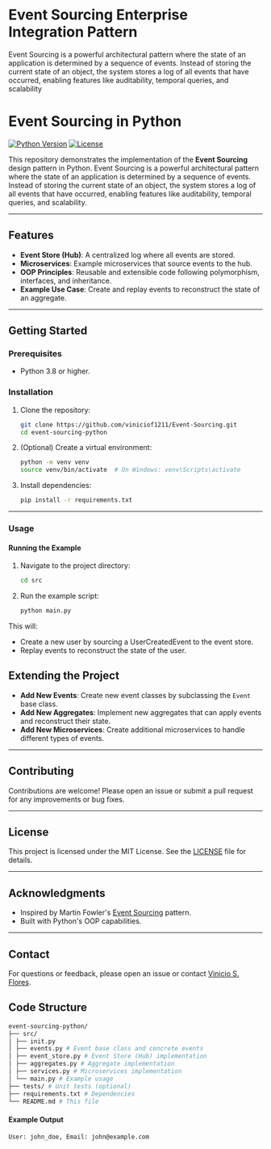# Event Sourcing Enterprise Integration Pattern
Event Sourcing is a powerful architectural pattern where the state of an application is determined by a sequence of events. Instead of storing the current state of an object, the system stores a log of all events that have occurred, enabling features like auditability, temporal queries, and scalability

# Event Sourcing in Python

[![Python Version](https://img.shields.io/badge/python-3.8%2B-blue)](https://www.python.org/downloads/)
[![License](https://img.shields.io/badge/license-MIT-green)](LICENSE)

This repository demonstrates the implementation of the **Event Sourcing** design pattern in Python. Event Sourcing is a powerful architectural pattern where the state of an application is determined by a sequence of events. Instead of storing the current state of an object, the system stores a log of all events that have occurred, enabling features like auditability, temporal queries, and scalability.

---

## Features

- **Event Store (Hub)**: A centralized log where all events are stored.
- **Microservices**: Example microservices that source events to the hub.
- **OOP Principles**: Reusable and extensible code following polymorphism, interfaces, and inheritance.
- **Example Use Case**: Create and replay events to reconstruct the state of an aggregate.

---

## Getting Started

### Prerequisites

- Python 3.8 or higher.

### Installation

1. Clone the repository:
   ```bash
   git clone https://github.com/viniciof1211/Event-Sourcing.git
   cd event-sourcing-python

2. (Optional) Create a virtual environment:
   ```bash
   python -m venv venv
   source venv/bin/activate  # On Windows: venv\Scripts\activate

3. Install dependencies:
   ```bash
   pip install -r requirements.txt

---

### Usage
#### Running the Example

1. Navigate to the project directory:
      ```bash
      cd src

2. Run the example script:
   ```bash
   python main.py

This will:

- Create a new user by sourcing a UserCreatedEvent to the event store.
- Replay events to reconstruct the state of the user.

## Extending the Project

- **Add New Events**: Create new event classes by subclassing the `Event` base class.
- **Add New Aggregates**: Implement new aggregates that can apply events and reconstruct their state.
- **Add New Microservices**: Create additional microservices to handle different types of events.

---

## Contributing

Contributions are welcome! Please open an issue or submit a pull request for any improvements or bug fixes.

---
## License

This project is licensed under the MIT License. See the [LICENSE](LICENSE) file for details.

---
## Acknowledgments

- Inspired by Martin Fowler's [Event Sourcing](https://martinfowler.com/eaaDev/EventSourcing.html) pattern.
- Built with Python's OOP capabilities.

---

## Contact

For questions or feedback, please open an issue or contact [Vinicio S. Flores](mailto:vfloreshdz@gmail.com).

## Code Structure
   ```bash
   event-sourcing-python/
   ├── src/
   │ ├── init.py
   │ ├── events.py # Event base class and concrete events
   │ ├── event_store.py # Event Store (Hub) implementation
   │ ├── aggregates.py # Aggregate implementation
   │ ├── services.py # Microservices implementation
   │ └── main.py # Example usage
   ├── tests/ # Unit tests (optional)
   ├── requirements.txt # Dependencies
   └── README.md # This file
   ```

#### Example Output
   ```plaintext
   User: john_doe, Email: john@example.com


